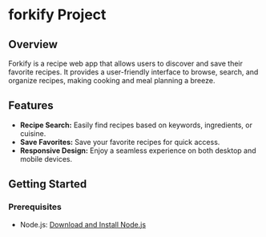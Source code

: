 # forkify Project

## Overview

Forkify is a recipe web app that allows users to discover and save their favorite recipes. It provides a user-friendly interface to browse, search, and organize recipes, making cooking and meal planning a breeze.

## Features

- **Recipe Search:** Easily find recipes based on keywords, ingredients, or cuisine.
- **Save Favorites:** Save your favorite recipes for quick access.
- **Responsive Design:** Enjoy a seamless experience on both desktop and mobile devices.

## Getting Started

### Prerequisites

- Node.js: [Download and Install Node.js](https://nodejs.org/)

